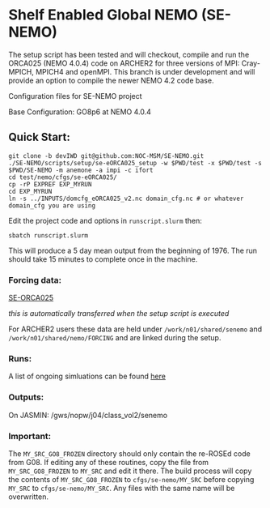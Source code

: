 # Shelf Enabled Global NEMO (SE-NEMO)

The setup script has been tested and will checkout, compile and run the ORCA025 (NEMO 4.0.4) code on ARCHER2 for three versions of MPI: Cray-MPICH, MPICH4 and openMPI. This branch is under development and will provide an option to compile the newer NEMO 4.2 code base.

Configuration files for SE-NEMO project

Base Configuration: GO8p6 at NEMO 4.0.4

## Quick Start:

```
git clone -b devIWD git@github.com:NOC-MSM/SE-NEMO.git
./SE-NEMO/scripts/setup/se-eORCA025_setup -w $PWD/test -x $PWD/test -s $PWD/SE-NEMO -m anemone -a impi -c ifort
cd test/nemo/cfgs/se-eORCA025/
cp -rP EXPREF EXP_MYRUN
cd EXP_MYRUN
ln -s ../INPUTS/domcfg_eORCA025_v2.nc domain_cfg.nc # or whatever domain_cfg you are using
```
Edit the project code and options in  `runscript.slurm` then:
```
sbatch runscript.slurm
```
This will produce a 5 day mean output from the beginning of 1976. The run should take 15 minutes to complete once in the machine.

### Forcing data:

[SE-ORCA025](http://gws-access.ceda.ac.uk/public/jmmp_collab/)

_this is automatically transferred when the setup script is executed_

For ARCHER2 users these data are held under `/work/n01/shared/senemo` and `/work/n01/shared/nemo/FORCING` and are linked during the setup.

### Runs:

A list of ongoing simluations can be found [here](https://github.com/NOC-MSM/SE-NEMO/blob/master/RUNS.md)

### Outputs:

On JASMIN: /gws/nopw/j04/class_vol2/senemo

### Important:

The `MY_SRC_GO8_FROZEN` directory should only contain the re-ROSEd code from G08. If editing any of these routines, copy the file from `MY_SRC_GO8_FROZEN` to `MY_SRC` and edit it there. The build process will copy the contents of `MY_SRC_GO8_FROZEN` to `cfgs/se-nemo/MY_SRC` before copying `MY_SRC` to `cfgs/se-nemo/MY_SRC`. Any files with the same name will be overwritten.
